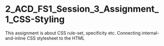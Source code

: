 # 2_ACD_FS1_Session_3_Assignment_1_CSS-Styling
This assignment is about CSS rule-set, specificity etc.  Connecting internal-and-inline CSS stylesheet to the HTML
